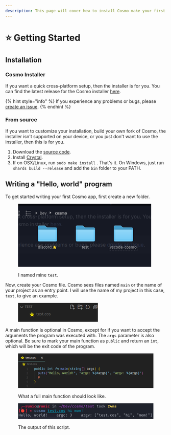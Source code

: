 ```yaml
---
description: This page will cover how to install Cosmo make your first program!
---
```


# ⭐ Getting Started

## Installation

### Cosmo Installer

If you want a quick cross-platform setup, then the installer is for you. You can find the latest release for the Cosmo installer [here](https://github.com/cosmo-lang/cosmo-installer/releases).

{% hint style="info" %}
If you experience any problems or bugs, please [create an issue](https://github.com/cosmo-lang/cosmo-installer/issues).
{% endhint %}

### From source

If you want to customize your installation, build your own fork of Cosmo, the installer isn't supported on your device, or you just don't want to use the installer, then this is for you.

1. Download the [source code](https://github.com/cosmo-lang/cosmo).
2. Install [Crystal](https://crystal-lang.org/install/).
3. If on OSX/Linux, run `sudo make install` . That's it. On Windows, just run `shards build --release` and add the `bin` folder to your PATH.

## Writing a "Hello, world" program

To get started writing your first Cosmo app, first create a new folder.

<figure><img src="../.gitbook/assets/image (2).png" alt=""><figcaption><p>I named mine <code>test</code>.</p></figcaption></figure>

Now, create your Cosmo file. Cosmo sees files named `main` or the name of your project as an entry point. I will use the name of my project in this case, `test`, to give an example.

<figure><img src="../.gitbook/assets/image (3).png" alt=""><figcaption></figcaption></figure>

A main function is optional in Cosmo, except for if you want to accept the arguments the program was executed with. The `args` parameter is also optional. Be sure to mark your main function as `public` and return an `int`, which will be the exit code of the program.

<figure><img src="../.gitbook/assets/image (4).png" alt=""><figcaption><p>What a full main function should look like.</p></figcaption></figure>

<figure><img src="../.gitbook/assets/image (1).png" alt=""><figcaption><p>The output of this script.</p></figcaption></figure>
